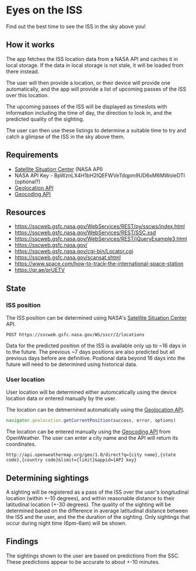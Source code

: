 # Eyes on the ISS

Find out the best time to see the ISS in the sky above you!

## How it works

The app fetches the ISS location data from a NASA API and caches it in local storage. If the data in local storage is not stale, it will be loaded from there instead.

The user will then provide a location, or their device will provide one automatically, and the app will provide a list of upcoming passes of the ISS over this location.

The upcoming passes of the ISS will be displayed as timeslots with information including the time of day, the direction to look in, and the predicted quality of the sighting.

The user can then use these listings to determine a suitable time to try and catch a glimpse of the ISS in the sky above them.

## Requirements

- [Satellite Situation Center](https://sscweb.gsfc.nasa.gov/WebServices/REST/) (NASA API)
- NASA API Key - BpWznLX4H1bH2IQEFWVeTdqpm9UD6xM6MWoIeDTl (optional?)
- [Geolocation API](https://developer.mozilla.org/en-US/docs/Web/API/Geolocation/getCurrentPosition)
- [Geocoding API](https://openweathermap.org/api/geocoding-api)

## Resources

- https://sscweb.gsfc.nasa.gov/WebServices/REST/py/sscws/index.html
- https://sscweb.gsfc.nasa.gov/WebServices/REST/SSC.xsd
- https://sscweb.gsfc.nasa.gov/WebServices/REST/jQueryExample3.html
- https://sscweb.gsfc.nasa.gov/
- https://sscweb.gsfc.nasa.gov/cgi-bin/Locator.cgi
- https://sscweb.gsfc.nasa.gov/scansat.shtml
- https://www.space.com/how-to-track-the-international-space-station
- https://qr.ae/prUETV

## State

### ISS position

The ISS position can be determined using NASA's [Satellite Situation Center](https://sscweb.gsfc.nasa.gov/WebServices/REST/) API.

```
POST https://sscweb.gsfc.nasa.gov/WS/sscr/2/locations
```

Data for the predicted position of the ISS is available only up to ~16 days in to the future. The previous ~7 days positions are also predicted but all previous days before are definitive. Postional data beyond 16 days into the future will need to be determined using historical data.

### User location

User location will be determined either automcatically using the device location data or entered manually by the user.

The location can be detmernined automatically using the [Geolocation API](https://developer.mozilla.org/en-US/docs/Web/API/Geolocation/getCurrentPosition).

```js
navigator.geolocation.getCurrentPosition(success, error, options)
```

The location can be entered manually using the [Geocoding API](https://openweathermap.org/api/geocoding-api) from OpenWeather. The user can enter a city name and the API will return its coordinates.

```
http://api.openweathermap.org/geo/1.0/direct?q={city name},{state code},{country code}&limit={limit}&appid={API key}
```

## Determining sightings

A sighting will be registered as a pass of the ISS over the user's longitudinal location (within +-10 degrees), and within reasonable distance to their latitudinal location (+-30 degrees). The quality of the sighting will be determined based on the difference in average latitudinal distance between the ISS and the user, and the the duration of the sighting. Only sightings that occur during night time (6pm-6am) will be shown.

## Findings

The sightings shown to the user are based on predictions from the SSC. These predictions appear to be accurate to about +-10 minutes.


